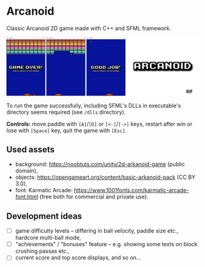 # Arcanoid
Classic Arcanoid 2D game made with C++ and SFML framework.

![Arcanoid banner](https://github.com/kszapsza/Arcanoid/raw/master/screenshots/banner.png)

To run the game successfully, including SFML's DLLs in executable's directory seems required (see `/dlls` directory).

**Controls:** move paddle with `[A]`/`[D]` or `[<-]`/`[->]` keys, restart after win or lose with `[Space]` key, quit the game with `[Esc]`.

## Used assets
* background: https://noobtuts.com/unity/2d-arkanoid-game (public domain),
* objects: https://opengameart.org/content/basic-arkanoid-pack (CC BY 3.0),
* font: Karmatic Arcade: https://www.1001fonts.com/karmatic-arcade-font.html (free both for commercial and private use).

## Development ideas
- [ ] game difficulty levels – differing in ball velocity, paddle size etc., hardcore multi-ball mode,
- [ ] "achievements" / "bonuses" feature – e.g. showing some texts on block crushing passas etc.,
- [ ] current score and top score displays, and so on…

